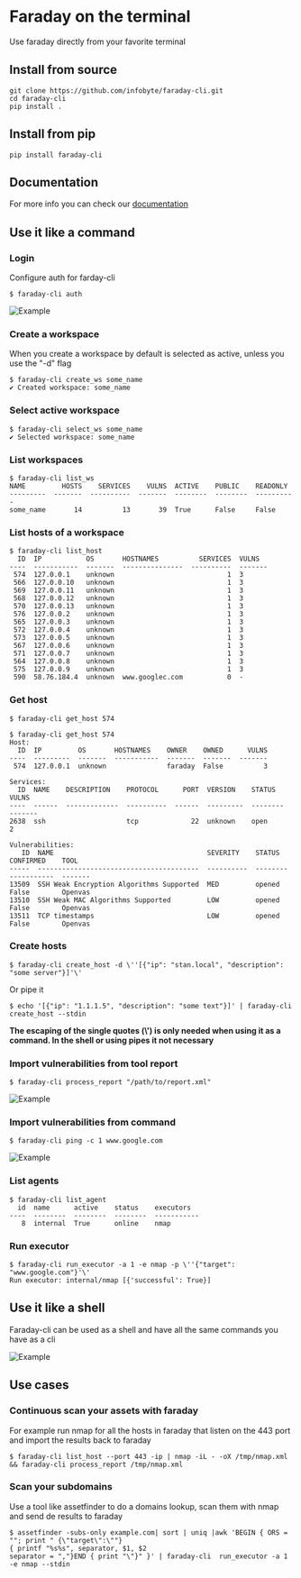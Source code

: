 # Faraday on the terminal
Use faraday directly from your favorite terminal

## Install from source
```shell script
git clone https://github.com/infobyte/faraday-cli.git
cd faraday-cli
pip install .
```

## Install from pip

```
pip install faraday-cli
```

## Documentation

For more info you can check our [documentation][doc]


## Use it like a command

### Login

Configure auth for farday-cli

```shell script
$ faraday-cli auth
```
![Example](./docs/docs/images/auth.svg)


### Create a workspace
When you create a workspace by default is selected as active, unless you use the "-d" flag
```shell script
$ faraday-cli create_ws some_name
✔ Created workspace: some_name
```

### Select active workspace

```shell script
$ faraday-cli select_ws some_name
✔ Selected workspace: some_name
```

### List workspaces

```shell script
$ faraday-cli list_ws
NAME         HOSTS    SERVICES    VULNS  ACTIVE    PUBLIC    READONLY
---------  -------  ----------  -------  --------  --------  ----------
some_name       14          13       39  True      False     False
```

### List hosts of a workspace

```shell script
$ faraday-cli list_host
  ID  IP           OS       HOSTNAMES          SERVICES  VULNS
----  -----------  -------  ---------------  ----------  -------
 574  127.0.0.1    unknown                            1  3
 566  127.0.0.10   unknown                            1  3
 569  127.0.0.11   unknown                            1  3
 568  127.0.0.12   unknown                            1  3
 570  127.0.0.13   unknown                            1  3
 576  127.0.0.2    unknown                            1  3
 565  127.0.0.3    unknown                            1  3
 572  127.0.0.4    unknown                            1  3
 573  127.0.0.5    unknown                            1  3
 567  127.0.0.6    unknown                            1  3
 571  127.0.0.7    unknown                            1  3
 564  127.0.0.8    unknown                            1  3
 575  127.0.0.9    unknown                            1  3
 590  58.76.184.4  unknown  www.googlec.com           0  -
```

### Get host

```shell script
$ faraday-cli get_host 574

$ faraday-cli get_host 574
Host:
  ID  IP         OS       HOSTNAMES    OWNER    OWNED      VULNS
----  ---------  -------  -----------  -------  -------  -------
 574  127.0.0.1  unknown               faraday  False          3

Services:
  ID  NAME    DESCRIPTION    PROTOCOL      PORT  VERSION    STATUS      VULNS
----  ------  -------------  ----------  ------  ---------  --------  -------
2638  ssh                    tcp             22  unknown    open            2

Vulnerabilities:
   ID  NAME                                      SEVERITY    STATUS    CONFIRMED    TOOL
-----  ----------------------------------------  ----------  --------  -----------  -------
13509  SSH Weak Encryption Algorithms Supported  MED         opened    False        Openvas
13510  SSH Weak MAC Algorithms Supported         LOW         opened    False        Openvas
13511  TCP timestamps                            LOW         opened    False        Openvas
```

### Create hosts

```shell script
$ faraday-cli create_host -d \''[{"ip": "stan.local", "description": "some server"}]'\'
```

Or pipe it
```shell script
$ echo '[{"ip": "1.1.1.5", "description": "some text"}]' | faraday-cli create_host --stdin

```
**The escaping of the single quotes (\\') is only needed when using it as a command.
In the shell or using pipes it not necessary**


### Import vulnerabilities from tool report

```shell script
$ faraday-cli process_report "/path/to/report.xml"
```
![Example](./docs/docs/images/process_report.svg)

### Import vulnerabilities from command

```shell script
$ faraday-cli ping -c 1 www.google.com
```
![Example](./docs/docs/images/command.svg)

### List agents

```shell script
$ faraday-cli list_agent
  id  name      active    status    executors
----  --------  --------  --------  -----------
   8  internal  True      online    nmap
```

### Run executor

```shell script
$ faraday-cli run_executor -a 1 -e nmap -p \''{"target": "www.google.com"}'\'
Run executor: internal/nmap [{'successful': True}]
```



## Use it like a shell

Faraday-cli can be used as a shell and have all the same commands you have as a cli

![Example](./docs/docs/images/shell.svg)

## Use cases

### Continuous scan your assets with faraday

For example run nmap for all the hosts in faraday that listen on the 443 port and import the results back to faraday
```shell
$ faraday-cli list_host --port 443 -ip | nmap -iL - -oX /tmp/nmap.xml  && faraday-cli process_report /tmp/nmap.xml
```

### Scan your subdomains

Use a tool like assetfinder to do a domains lookup, scan them with nmap and send de results to faraday

```shell
$ assetfinder -subs-only example.com| sort | uniq |awk 'BEGIN { ORS = ""; print " {\"target\":\""}
{ printf "%s%s", separator, $1, $2
separator = ","}END { print "\"}" }' | faraday-cli  run_executor -a 1 -e nmap --stdin
```


[doc]: https://docs.faraday-cli.faradaysec.com
